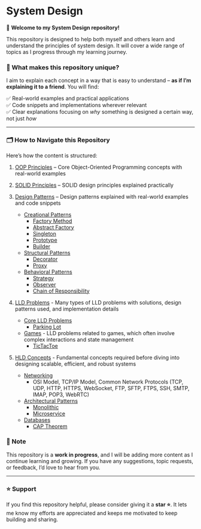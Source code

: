 # System Design

👋 **Welcome to my System Design repository!**

This repository is designed to help both myself and others learn and understand the principles of system design. It will cover a wide range of topics as I progress through my learning journey.

### 🌟 What makes this repository unique?

I aim to explain each concept in a way that is easy to understand – **as if I’m explaining it to a friend**. You will find:

✅ Real-world examples and practical applications  
✅ Code snippets and implementations wherever relevant  
✅ Clear explanations focusing on _why_ something is designed a certain way, not just _how_

---

### 🗂️ **How to Navigate this Repository**

Here’s how the content is structured:

1. [OOP Principles](01_OOP_Principles/README.md) – Core Object-Oriented Programming concepts with real-world examples
2. [SOLID Principles](02_SOLID_Principles/README.md) – SOLID design principles explained practically
3. [Design Patterns](03_Design_Patterns/README.md) – Design patterns explained with real-world examples and code snippets

   - [Creational Patterns](03_Design_Patterns/Creational/README.md)
     - [Factory Method](03_Design_Patterns/Creational/Factory/README.md)
     - [Abstract Factory](03_Design_Patterns/Creational/Abstract_Factory/README.md)
     - [Singleton](03_Design_Patterns/Creational/Singleton/README.md)
     - [Prototype](03_Design_Patterns/Creational/Prototype/README.md)
     - [Builder](03_Design_Patterns/Creational/Builder/README.md)
   - [Structural Patterns](03_Design_Patterns/Structural/README.md)
     - [Decorator](03_Design_Patterns/Structural/Decorator/README.md)
     - [Proxy](03_Design_Patterns/Structural/Proxy/README.md)
   - [Behavioral Patterns](03_Design_Patterns/Behavioral/README.md)
     - [Strategy](03_Design_Patterns/Behavioral/Strategy/README.md)
     - [Observer](03_Design_Patterns/Behavioral/Observer/README.md)
     - [Chain of Responsibility](03_Design_Patterns/Behavioral/Chain_of_Responsibility/README.md)

4. [LLD Problems](./LLD_Problems/) - Many types of LLD problems with solutions, design patterns used, and implementation details

   - [Core LLD Problems](./LLD_Problems/Core/README.md)
     - [Parking Lot](./LLD_Problems/Core/Parking_Lot/README.md)
   - [Games](./LLD_Problems/Games/README.md) - LLD problems related to games, which often involve complex interactions and state management
     - [TicTacToe](./LLD_Problems/Games/TicTacToe/README.md)

5. [HLD Concepts](04_HLD_Concepts/README.md) - Fundamental concepts required before diving into designing scalable, efficient, and robust systems
   - [Networking](04_HLD_Concepts/Network_Protocols/README.md)
     - OSI Model, TCP/IP Model, Common Network Protocols (TCP, UDP, HTTP, HTTPS, WebSocket, FTP, SFTP, FTPS, SSH, SMTP, IMAP, POP3, WebRTC)
   - [Architectural Patterns](04_HLD_Concepts/Architectural_Patterns/README.md)
     - [Monolithic](04_HLD_Concepts/Architectural_Patterns/Monolithic.md)
     - [Microservice](04_HLD_Concepts/Architectural_Patterns/Microservice/README.md)
   - [Databases](04_HLD_Concepts/Databases/README.md)
     - [CAP Theorem](04_HLD_Concepts/Databases/CAP_Theorem/README.md)

### 🚀 Note

This repository is a **work in progress**, and I will be adding more content as I continue learning and growing. If you have any suggestions, topic requests, or feedback, I’d love to hear from you.

---

### ⭐ Support

If you find this repository helpful, please consider giving it a **star ⭐**. It lets me know my efforts are appreciated and keeps me motivated to keep building and sharing.
